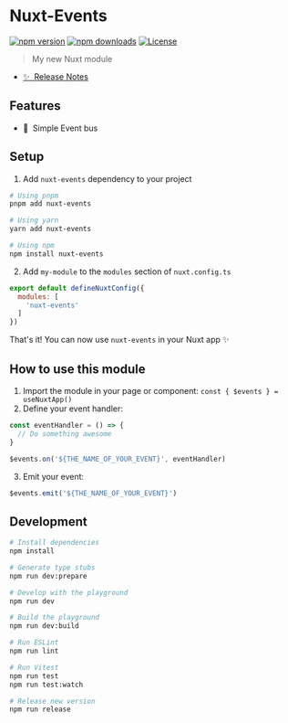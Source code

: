 <!--
Get your module up and running quickly.

Find and replace all on all files (CMD+SHIFT+F):
- Name: My Module
- Package name: my-module
- Description: My new Nuxt module
-->

# Nuxt-Events

[![npm version][npm-version-src]][npm-version-href]
[![npm downloads][npm-downloads-src]][npm-downloads-href]
[![License][license-src]][license-href]

> My new Nuxt module

- [✨ &nbsp;Release Notes](/CHANGELOG.md)
<!-- - [📖 &nbsp;Documentation](https://example.com) -->

## Features

<!-- Highlight some of the features your module provide here -->
- 🚠 &nbsp;Simple Event bus

## Setup

1. Add `nuxt-events` dependency to your project

```bash
# Using pnpm
pnpm add nuxt-events

# Using yarn
yarn add nuxt-events

# Using npm
npm install nuxt-events
```

2. Add `my-module` to the `modules` section of `nuxt.config.ts`

```js
export default defineNuxtConfig({
  modules: [
    'nuxt-events'
  ]
})
```

That's it! You can now use ```nuxt-events``` in your Nuxt app ✨

## How to use this module

1. Import the module in your page or component: ```const { $events } = useNuxtApp()```
2. Define your event handler:

```js
const eventHandler = () => {
  // Do something awesome
}

$events.on('${THE_NAME_OF_YOUR_EVENT}', eventHandler)
```

3. Emit your event:

```js
$events.emit('${THE_NAME_OF_YOUR_EVENT}')
```

## Development

```bash
# Install dependencies
npm install

# Generate type stubs
npm run dev:prepare

# Develop with the playground
npm run dev

# Build the playground
npm run dev:build

# Run ESLint
npm run lint

# Run Vitest
npm run test
npm run test:watch

# Release new version
npm run release
```

<!-- Badges -->
[npm-version-src]: https://img.shields.io/npm/v/my-module/latest.svg?style=flat&colorA=18181B&colorB=28CF8D
[npm-version-href]: https://npmjs.com/package/my-module

[npm-downloads-src]: https://img.shields.io/npm/dm/my-module.svg?style=flat&colorA=18181B&colorB=28CF8D
[npm-downloads-href]: https://npmjs.com/package/my-module

[license-src]: https://img.shields.io/npm/l/my-module.svg?style=flat&colorA=18181B&colorB=28CF8D
[license-href]: https://npmjs.com/package/my-module
